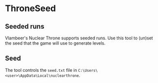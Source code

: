 # ThroneSeed

## Seeded runs

Vlambeer's Nuclear Throne supports seeded runs. Use this tool to (un)set the seed that the game will use to generate levels.

## Seed

The tool controls the `seed.txt` file in `C:\Users\<user>\AppData\Local\nuclearthrone`.